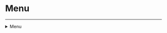 # Menu
---
<details><summary markdown="span">
Menu</summary>

---
##### `Client`
##### Lib.Menu(data)

#### Parameters
- **data**: table - The data to display in the menu
    - **id**: string
    - **title**: string
    - **goBack?**: boolean
    - **options**: {title: string, description?: string, disabled?: boolean, onSelect?: function}[]

---
</details>


